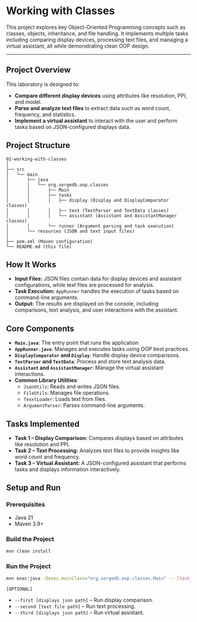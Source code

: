 # **Working with Classes**

This project explores key Object-Oriented Programming concepts such as classes, objects, inheritance, and file handling. It implements multiple tasks including comparing display devices, processing text files, and managing a virtual assistant, all while demonstrating clean OOP design.

---

## **Project Overview**
This laboratory is designed to:
- **Compare different display devices** using attributes like resolution, PPI, and model.
- **Parse and analyze text files** to extract data such as word count, frequency, and statistics.
- **Implement a virtual assistant** to interact with the user and perform tasks based on JSON-configured displays data.

## **Project Structure**
```
02-working-with-classes
│
├── src
│   └── main
│       ├── java
│       │   └── org.sergedb.oop.classes
│       │       ├── Main
│       │       ├── tasks
│       │       │   ├── display (Display and DisplayComparator classes)
│       │       │   ├── text (TextParser and TextData classes)
│       │       │   └── assistant (Assistant and AssistantManager classes)
│       │       └── runner (Argument parsing and task execution)
│       └── resources (JSON and text input files)
│
├── pom.xml (Maven configuration)
└── README.md (this file)
```

## **How It Works**
- **Input Files:** JSON files contain data for display devices and assistant configurations, while text files are processed for analysis.
- **Task Execution:** `AppRunner` handles the execution of tasks based on command-line arguments.
- **Output:** The results are displayed on the console, including comparisons, text analysis, and user interactions with the assistant.

## **Core Components**
- **`Main.java`**: The entry point that runs the application.
- **`AppRunner.java`**: Manages and executes tasks using OOP best practices.
- **`DisplayComparator` and `Display`**: Handle display device comparisons.
- **`TextParser` and `TextData`**: Process and store text analysis data.
- **`Assistant` and `AssistantManager`**: Manage the virtual assistant interactions.
- **Common Library Utilities**:
  - `JsonUtils`: Reads and writes JSON files.
  - `FileUtils`: Manages file operations.
  - `TexxtLoader`: Loads text from files.
  - `ArgumentParser`: Parses command-line arguments.

## **Tasks Implemented**
- **Task 1 – Display Comparison:** Compares displays based on attributes like resolution and PPI.
- **Task 2 – Text Processing:** Analyzes text files to provide insights like word count and frequency.
- **Task 3 – Virtual Assistant:** A JSON-configured assistant that performs tasks and displays information interactively.

## **Setup and Run**

### **Prerequisites**
- Java 21
- Maven 3.9+

### **Build the Project**
```bash
mvn clean install
```

### **Run the Project**
```bash
mvn exec:java -Dexec.mainClass="org.sergedb.oop.classes.Main" -- [task_flag]
```

`[OPTIONAL]`
- `--first [displays json path]` – Run display comparison.
- `--second [text file path]` – Run text processing.
- `--third [displays json path]` – Run virtual assistant.
